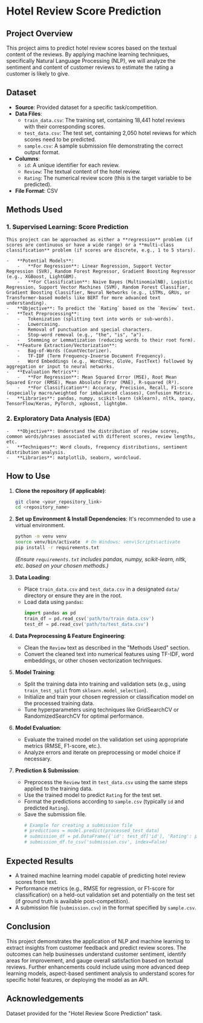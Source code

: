 # Hotel Review Score Prediction

## Project Overview
This project aims to predict hotel review scores based on the textual content of the reviews. By applying machine learning techniques, specifically Natural Language Processing (NLP), we will analyze the sentiment and content of customer reviews to estimate the rating a customer is likely to give.

## Dataset

-   **Source**: Provided dataset for a specific task/competition.
-   **Data Files**:
    -   `train_data.csv`: The training set, containing 18,441 hotel reviews with their corresponding scores.
    -   `test_data.csv`: The test set, containing 2,050 hotel reviews for which scores need to be predicted.
    -   `sample.csv`: A sample submission file demonstrating the correct output format.
-   **Columns**:
    -   `id`: A unique identifier for each review.
    -   `Review`: The textual content of the hotel review.
    -   `Rating`: The numerical review score (this is the target variable to be predicted).
-   **File Format**: CSV

## Methods Used

### 1. **Supervised Learning: Score Prediction**
    This project can be approached as either a **regression** problem (if scores are continuous or have a wide range) or a **multi-class classification** problem (if scores are discrete, e.g., 1 to 5 stars).

    -   **Potential Models**:
        -   **For Regression**: Linear Regression, Support Vector Regression (SVR), Random Forest Regressor, Gradient Boosting Regressor (e.g., XGBoost, LightGBM).
        -   **For Classification**: Naive Bayes (MultinomialNB), Logistic Regression, Support Vector Machines (SVM), Random Forest Classifier, Gradient Boosting Classifier, Neural Networks (e.g., LSTMs, GRUs, or Transformer-based models like BERT for more advanced text understanding).
    -   **Objective**: To predict the `Rating` based on the `Review` text.
    -   **Text Preprocessing**:
        -   Tokenization (splitting text into words or sub-words).
        -   Lowercasing.
        -   Removal of punctuation and special characters.
        -   Stop-word removal (e.g., "the", "is", "a").
        -   Stemming or Lemmatization (reducing words to their root form).
    -   **Feature Extraction/Vectorization**:
        -   Bag-of-Words (CountVectorizer).
        -   TF-IDF (Term Frequency-Inverse Document Frequency).
        -   Word Embeddings (e.g., Word2Vec, GloVe, FastText) followed by aggregation or input to neural networks.
    -   **Evaluation Metrics**:
        -   **For Regression**: Mean Squared Error (MSE), Root Mean Squared Error (RMSE), Mean Absolute Error (MAE), R-squared (R²).
        -   **For Classification**: Accuracy, Precision, Recall, F1-score (especially macro/weighted for imbalanced classes), Confusion Matrix.
    -   **Libraries**: pandas, numpy, scikit-learn (sklearn), nltk, spacy, TensorFlow/Keras, PyTorch, xgboost, lightgbm.

### 2. **Exploratory Data Analysis (EDA)**
    -   **Objective**: Understand the distribution of review scores, common words/phrases associated with different scores, review lengths, etc.
    -   **Techniques**: Word clouds, frequency distributions, sentiment distribution analysis.
    -   **Libraries**: matplotlib, seaborn, wordcloud.

## How to Use

1.  **Clone the repository (if applicable)**:
    ```bash
    git clone <your_repository_link>
    cd <repository_name>
    ```

2.  **Set up Environment & Install Dependencies**:
    It's recommended to use a virtual environment.
    ```bash
    python -m venv venv
    source venv/bin/activate  # On Windows: venv\Scripts\activate
    pip install -r requirements.txt
    ```
    *(Ensure `requirements.txt` includes pandas, numpy, scikit-learn, nltk, etc. based on your chosen methods.)*

3.  **Data Loading**:
    -   Place `train_data.csv` and `test_data.csv` in a designated `data/` directory or ensure they are in the root.
    -   Load data using `pandas`:
        ```python
        import pandas as pd
        train_df = pd.read_csv('path/to/train_data.csv')
        test_df = pd.read_csv('path/to/test_data.csv')
        ```

4.  **Data Preprocessing & Feature Engineering**:
    -   Clean the `Review` text as described in the "Methods Used" section.
    -   Convert the cleaned text into numerical features using TF-IDF, word embeddings, or other chosen vectorization techniques.

5.  **Model Training**:
    -   Split the training data into training and validation sets (e.g., using `train_test_split` from `sklearn.model_selection`).
    -   Initialize and train your chosen regression or classification model on the processed training data.
    -   Tune hyperparameters using techniques like GridSearchCV or RandomizedSearchCV for optimal performance.

6.  **Model Evaluation**:
    -   Evaluate the trained model on the validation set using appropriate metrics (RMSE, F1-score, etc.).
    -   Analyze errors and iterate on preprocessing or model choice if necessary.

7.  **Prediction & Submission**:
    -   Preprocess the `Review` text in `test_data.csv` using the same steps applied to the training data.
    -   Use the trained model to predict `Rating` for the test set.
    -   Format the predictions according to `sample.csv` (typically `id` and predicted `Rating`).
    -   Save the submission file.
        ```python
        # Example for creating a submission file
        # predictions = model.predict(processed_test_data)
        # submission_df = pd.DataFrame({'id': test_df['id'], 'Rating': predictions})
        # submission_df.to_csv('submission.csv', index=False)
        ```

## Expected Results
-   A trained machine learning model capable of predicting hotel review scores from text.
-   Performance metrics (e.g., RMSE for regression, or F1-score for classification) on a held-out validation set and potentially on the test set (if ground truth is available post-competition).
-   A submission file (`submission.csv`) in the format specified by `sample.csv`.

## Conclusion
This project demonstrates the application of NLP and machine learning to extract insights from customer feedback and predict review scores. The outcomes can help businesses understand customer sentiment, identify areas for improvement, and gauge overall satisfaction based on textual reviews. Further enhancements could include using more advanced deep learning models, aspect-based sentiment analysis to understand scores for specific hotel features, or deploying the model as an API.

## Acknowledgements
Dataset provided for the "Hotel Review Score Prediction" task.
